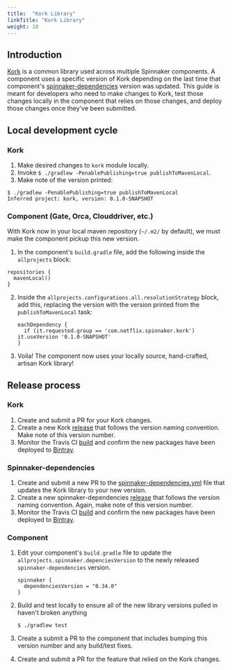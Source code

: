 ```yaml
---
title:  "Kork Library"
linkTitle: "Kork Library"
weight: 10
---
```



## Introduction

[Kork](https://github.com/spinnaker/kork) is a common library used across multiple Spinnaker components. A component uses a specific version of Kork depending on the last time that component's [spinnaker-dependencies](https://github.com/spinnaker/spinnaker-dependencies) version was updated. This guide is meant for developers who need to make changes to Kork, test those changes locally in the component that relies on those changes, and deploy those changes once they've been submitted.

## Local development cycle
### Kork

1. Make desired changes to `kork` module locally.
2. Invoke `$ ./gradlew -PenablePublishing=true publishToMavenLocal`.
3. Make note of the version printed:

```
$ ./gradlew -PenablePublishing=true publishToMavenLocal
Inferred project: kork, version: 0.1.0-SNAPSHOT
```

### Component (Gate, Orca, Clouddriver, etc.)

With Kork now in your local maven repository (`~/.m2/` by default), we must make the component pickup this new version.

1.  In the component's `build.gradle` file, add the following inside the `allprojects` block:

```
repositories {
  mavenLocal()
}
```

2. Inside the `allprojects.configurations.all.resolutionStrategy` block, add this, replacing the version with the version printed from the `publishToMavenLocal` task:

    ```
    eachDependency {
      if (it.requested.group == 'com.netflix.spinnaker.kork') it.useVersion '0.1.0-SNAPSHOT'
    }
    ```

3. Voila! The component now uses your locally source, hand-crafted, artisan Kork library!

## Release process

### Kork
1. Create and submit a PR for your Kork changes.
2. Create a new Kork [release](https://github.com/spinnaker/kork/releases) that follows the version naming convention. Make note of this version number.
3. Monitor the Travis CI [build](https://travis-ci.org/spinnaker/kork) and confirm the new packages have been deployed to [Bintray](https://bintray.com/spinnaker/spinnaker/kork/view).

### Spinnaker-dependencies
1. Create and submit a new PR to the [spinnaker-dependencies.yml](https://github.com/spinnaker/spinnaker-dependencies/blob/master/src/spinnaker-dependencies.yml) file that updates the Kork library to your new version.
2. Create a new spinnaker-dependencies [release](https://github.com/spinnaker/spinnaker-dependencies/releases) that follows the version naming convention. Again, make note of this version number.
3. Monitor the Travis CI [build](https://travis-ci.org/spinnaker/spinnaker-dependencies) and confirm the new packages have been deployed to [Bintray](https://bintray.com/spinnaker/spinnaker/spinnaker-dependencies/view).

### Component
1. Edit your component's `build.gradle` file to update the `allprojects.spinnaker.depenciesVersion` to the newly released `spinnaker-dependencies` version.

    ```
    spinnaker {
      dependenciesVersion = "0.34.0"
    }
    ```
2. Build and test locally to ensure all of the new library versions pulled in haven't broken anything

    ```
    $ ./gradlew test
    ```

3. Create a submit a PR to the component that includes bumping this version number and any build/test fixes.
4. Create and submit a PR for the feature that relied on the Kork changes.
